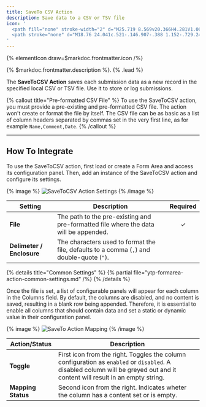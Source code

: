 ```yaml
---
title: SaveTo CSV Action
description: Save data to a CSV or TSV file
icon: '
  <path fill="none" stroke-width="2" d="M25.719 8.569v20.366H4.281V1.065h11.79"/>
  <path stroke="none" d="M18.76 24.041c.521-.146.907-.388 1.152-.729.245-.34.387-.817.423-1.43H18.76v-2.715h2.806v2.35c0 .414-.056.843-.164 1.294a2.63 2.63 0 0 1-.61 1.166c-.315.347-.703.619-1.135.798-.434.178-.733.267-.897.267v-1Z"/>
'
---
```


{% elementIcon draw=$markdoc.frontmatter.icon /%}

{% $markdoc.frontmatter.description %}. {% .lead %}

The **SaveToCSV Action** saves each submission data as a new record in the specified local CSV or TSV file. Use it to store or log submissions.

{% callout title="Pre-formatted CSV File" %}
To use the SaveToCSV action, you must provide a pre-existing and pre-formatted CSV file. The action won't create or format the file by itself. The CSV file can be as basic as a list of column headers separated by commas set in the very first line, as for example `Name,Comment,Date`.
{% /callout %}

---

## How To Integrate

To use the SaveToCSV action, first load or create a Form Area and access its configuration panel. Then, add an instance of the SaveToCSV action and configure its settings.

{% image %}
![SaveToCSV Action Settings](/assets/ytp/forms/action-savetocsv-settings.webp)
{% /image %}

| Setting | Description | Required |
| ------- | ----------- | :------: |
| **File** | The path to the pre-existing and pre-formatted file where the data will be appended. | &#x2713; |
| **Delimeter / Enclosure** | The characters used to format the file, defaults to a comma (`,`) and double-quote (`"`). |

{% details title="Common Settings" %}
    {% partial file="ytp-formarea-action-common-settings.md" /%}
{% /details %}

Once the file is set, a list of configurable panels will appear for each column in the Columns field. By default, the columns are disabled, and no content is saved, resulting in a blank row being appended. Therefore, it is essential to enable all columns that should contain data and set a static or dynamic value in their configuration panel.

{% image %}
![SaveTo Action Mapping](/assets/ytp/forms/action-saveto-mapping.webp)
{% /image %}

| Action/Status | Description |
| ------ | ----------- |
| **Toggle** | First icon from the right. Toggles the column configuration as `enabled` or `disabled`. A disabled column will be greyed out and it content will result in an empty string. |
| **Mapping Status** | Second icon from the right. Indicates wheter the column has a content set or is empty. |
